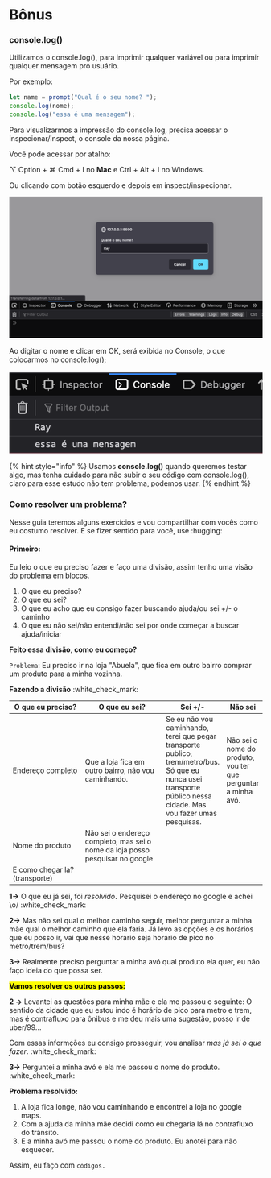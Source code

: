 # Bônus

### console.log()

Utilizamos o console.log(), para imprimir qualquer variável ou para imprimir qualquer mensagem pro usuário.&#x20;

Por exemplo:

```javascript
let name = prompt("Qual é o seu nome? ");
console.log(nome);
console.log("essa é uma mensagem");
```

Para visualizarmos a impressão do console.log, precisa acessar o inspecionar/inspect, o console da nossa página.

Você pode acessar por atalho:

⌥ Option + ⌘ Cmd + I no **Mac** e Ctrl + Alt + I no Windows.

Ou clicando com botão esquerdo e depois em inspect/inspecionar.&#x20;

![](<../.gitbook/assets/image (2) (1).png>)

Ao digitar o nome e clicar em OK, será exibida no Console, o que colocarmos no console.log();

![](<../.gitbook/assets/image (5).png>)

{% hint style="info" %}
Usamos **console.log()** quando queremos testar algo, mas tenha cuidado para não subir o seu código com console.log(), claro para esse estudo não tem problema, podemos usar.&#x20;
{% endhint %}

### Como resolver um problem&#x61;**?**

Nesse guia teremos alguns exercícios e vou compartilhar com vocês como eu costumo resolver. E se fizer sentido para você, use :hugging:

#### Primeiro:

Eu leio o que eu preciso fazer e faço uma divisão, assim tenho uma visão do problema em blocos.

1. O que eu preciso?
2. O que eu sei?
3. O que eu acho que eu consigo fazer buscando ajuda/ou sei +/- o caminho
4. O que eu não sei/não entendi/não sei por onde começar a buscar ajuda/iniciar

**Feito essa divisão, como eu começo?**

`Problema`: Eu preciso ir na loja "Abuela", que fica em outro bairro comprar um produto para a minha vozinha.

**Fazendo a divisão** :white\_check\_mark:

<table><thead><tr><th width="154">O que eu preciso?</th><th width="176">O que eu sei?</th><th>Sei +/-</th><th>Não sei</th></tr></thead><tbody><tr><td>Endereço completo</td><td>Que a loja fica em outro bairro, não vou caminhando.</td><td>Se eu não vou caminhando, terei que pegar transporte publico, trem/metro/bus. Só que eu nunca usei transporte público nessa cidade. Mas vou fazer umas pesquisas.</td><td>Não sei o nome do produto, vou ter que perguntar a minha avó.</td></tr><tr><td>Nome do produto</td><td>Não sei o endereço completo, mas sei o nome da loja posso pesquisar no google</td><td></td><td></td></tr><tr><td>E como chegar la? (transporte)</td><td></td><td></td><td></td></tr></tbody></table>

**1->** O que eu já sei, foi _resolvido_**.**  Pesquisei o endereço no google e achei \o/ :white\_check\_mark:&#x20;

**2->** Mas não sei qual o melhor caminho seguir, melhor perguntar a minha mãe qual o melhor caminho que ela faria. Já levo as opções e os horários que eu posso ir, vai que nesse horário seja horário de pico no metro/trem/bus?

**3->** Realmente preciso perguntar a minha avó qual produto ela quer, eu não faço ideia do que possa ser.

<mark style="background-color:yellow;">**Vamos resolver os outros passos:**</mark>

**2 ->** Levantei as questões para minha mãe e ela me passou o seguinte: O sentido da cidade que eu estou indo é horário de pico para metro e trem, mas é contrafluxo para ônibus e me deu mais uma sugestão, posso ir de uber/99...

Com essas informções eu consigo prosseguir, vou analisar _mas já sei o que fazer_. :white\_check\_mark:

**3->** Perguntei a minha avó e ela me passou o nome do produto. :white\_check\_mark:



**Problema resolvido:**

1. A loja fica longe, não vou caminhando e encontrei a loja no google maps.
2. Com a ajuda da minha mãe decidi como eu chegaria lá no contrafluxo do trânsito.
3. E a minha avó me passou o nome do produto. Eu anotei para não esquecer.



Assim, eu faço com `códigos.`
